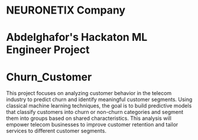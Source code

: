 # NEURONETIX Company
# Abdelghafor's Hackaton ML Engineer Project
# Churn_Customer

This project focuses on analyzing customer behavior in the telecom industry to predict 
churn and identify meaningful customer segments. Using classical machine learning 
techniques, the goal is to build predictive models that classify customers into churn or 
non-churn categories and segment them into groups based on shared characteristics. 
This analysis will empower telecom businesses to improve customer retention and 
tailor services to different customer segments.
